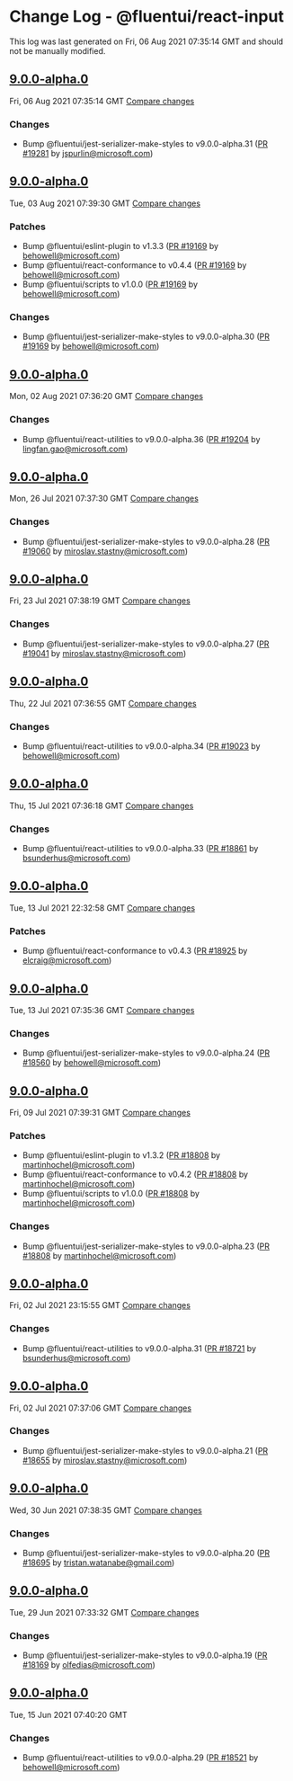 # Change Log - @fluentui/react-input

This log was last generated on Fri, 06 Aug 2021 07:35:14 GMT and should not be manually modified.

<!-- Start content -->

## [9.0.0-alpha.0](https://github.com/microsoft/fluentui/tree/@fluentui/react-input_v9.0.0-alpha.0)

Fri, 06 Aug 2021 07:35:14 GMT 
[Compare changes](https://github.com/microsoft/fluentui/compare/@fluentui/react-input_v9.0.0-alpha.0..@fluentui/react-input_v9.0.0-alpha.0)

### Changes

- Bump @fluentui/jest-serializer-make-styles to v9.0.0-alpha.31 ([PR #19281](https://github.com/microsoft/fluentui/pull/19281) by jspurlin@microsoft.com)

## [9.0.0-alpha.0](https://github.com/microsoft/fluentui/tree/@fluentui/react-input_v9.0.0-alpha.0)

Tue, 03 Aug 2021 07:39:30 GMT 
[Compare changes](https://github.com/microsoft/fluentui/compare/@fluentui/react-input_v9.0.0-alpha.0..@fluentui/react-input_v9.0.0-alpha.0)

### Patches

- Bump @fluentui/eslint-plugin to v1.3.3 ([PR #19169](https://github.com/microsoft/fluentui/pull/19169) by behowell@microsoft.com)
- Bump @fluentui/react-conformance to v0.4.4 ([PR #19169](https://github.com/microsoft/fluentui/pull/19169) by behowell@microsoft.com)
- Bump @fluentui/scripts to v1.0.0 ([PR #19169](https://github.com/microsoft/fluentui/pull/19169) by behowell@microsoft.com)

### Changes

- Bump @fluentui/jest-serializer-make-styles to v9.0.0-alpha.30 ([PR #19169](https://github.com/microsoft/fluentui/pull/19169) by behowell@microsoft.com)

## [9.0.0-alpha.0](https://github.com/microsoft/fluentui/tree/@fluentui/react-input_v9.0.0-alpha.0)

Mon, 02 Aug 2021 07:36:20 GMT 
[Compare changes](https://github.com/microsoft/fluentui/compare/@fluentui/react-input_v9.0.0-alpha.0..@fluentui/react-input_v9.0.0-alpha.0)

### Changes

- Bump @fluentui/react-utilities to v9.0.0-alpha.36 ([PR #19204](https://github.com/microsoft/fluentui/pull/19204) by lingfan.gao@microsoft.com)

## [9.0.0-alpha.0](https://github.com/microsoft/fluentui/tree/@fluentui/react-input_v9.0.0-alpha.0)

Mon, 26 Jul 2021 07:37:30 GMT 
[Compare changes](https://github.com/microsoft/fluentui/compare/@fluentui/react-input_v9.0.0-alpha.0..@fluentui/react-input_v9.0.0-alpha.0)

### Changes

- Bump @fluentui/jest-serializer-make-styles to v9.0.0-alpha.28 ([PR #19060](https://github.com/microsoft/fluentui/pull/19060) by miroslav.stastny@microsoft.com)

## [9.0.0-alpha.0](https://github.com/microsoft/fluentui/tree/@fluentui/react-input_v9.0.0-alpha.0)

Fri, 23 Jul 2021 07:38:19 GMT 
[Compare changes](https://github.com/microsoft/fluentui/compare/@fluentui/react-input_v9.0.0-alpha.0..@fluentui/react-input_v9.0.0-alpha.0)

### Changes

- Bump @fluentui/jest-serializer-make-styles to v9.0.0-alpha.27 ([PR #19041](https://github.com/microsoft/fluentui/pull/19041) by miroslav.stastny@microsoft.com)

## [9.0.0-alpha.0](https://github.com/microsoft/fluentui/tree/@fluentui/react-input_v9.0.0-alpha.0)

Thu, 22 Jul 2021 07:36:55 GMT 
[Compare changes](https://github.com/microsoft/fluentui/compare/@fluentui/react-input_v9.0.0-alpha.0..@fluentui/react-input_v9.0.0-alpha.0)

### Changes

- Bump @fluentui/react-utilities to v9.0.0-alpha.34 ([PR #19023](https://github.com/microsoft/fluentui/pull/19023) by behowell@microsoft.com)

## [9.0.0-alpha.0](https://github.com/microsoft/fluentui/tree/@fluentui/react-input_v9.0.0-alpha.0)

Thu, 15 Jul 2021 07:36:18 GMT 
[Compare changes](https://github.com/microsoft/fluentui/compare/@fluentui/react-input_v9.0.0-alpha.0..@fluentui/react-input_v9.0.0-alpha.0)

### Changes

- Bump @fluentui/react-utilities to v9.0.0-alpha.33 ([PR #18861](https://github.com/microsoft/fluentui/pull/18861) by bsunderhus@microsoft.com)

## [9.0.0-alpha.0](https://github.com/microsoft/fluentui/tree/@fluentui/react-input_v9.0.0-alpha.0)

Tue, 13 Jul 2021 22:32:58 GMT 
[Compare changes](https://github.com/microsoft/fluentui/compare/@fluentui/react-input_v9.0.0-alpha.0..@fluentui/react-input_v9.0.0-alpha.0)

### Patches

- Bump @fluentui/react-conformance to v0.4.3 ([PR #18925](https://github.com/microsoft/fluentui/pull/18925) by elcraig@microsoft.com)

## [9.0.0-alpha.0](https://github.com/microsoft/fluentui/tree/@fluentui/react-input_v9.0.0-alpha.0)

Tue, 13 Jul 2021 07:35:36 GMT 
[Compare changes](https://github.com/microsoft/fluentui/compare/@fluentui/react-input_v9.0.0-alpha.0..@fluentui/react-input_v9.0.0-alpha.0)

### Changes

- Bump @fluentui/jest-serializer-make-styles to v9.0.0-alpha.24 ([PR #18560](https://github.com/microsoft/fluentui/pull/18560) by behowell@microsoft.com)

## [9.0.0-alpha.0](https://github.com/microsoft/fluentui/tree/@fluentui/react-input_v9.0.0-alpha.0)

Fri, 09 Jul 2021 07:39:31 GMT 
[Compare changes](https://github.com/microsoft/fluentui/compare/@fluentui/react-input_v9.0.0-alpha.0..@fluentui/react-input_v9.0.0-alpha.0)

### Patches

- Bump @fluentui/eslint-plugin to v1.3.2 ([PR #18808](https://github.com/microsoft/fluentui/pull/18808) by martinhochel@microsoft.com)
- Bump @fluentui/react-conformance to v0.4.2 ([PR #18808](https://github.com/microsoft/fluentui/pull/18808) by martinhochel@microsoft.com)
- Bump @fluentui/scripts to v1.0.0 ([PR #18808](https://github.com/microsoft/fluentui/pull/18808) by martinhochel@microsoft.com)

### Changes

- Bump @fluentui/jest-serializer-make-styles to v9.0.0-alpha.23 ([PR #18808](https://github.com/microsoft/fluentui/pull/18808) by martinhochel@microsoft.com)

## [9.0.0-alpha.0](https://github.com/microsoft/fluentui/tree/@fluentui/react-input_v9.0.0-alpha.0)

Fri, 02 Jul 2021 23:15:55 GMT 
[Compare changes](https://github.com/microsoft/fluentui/compare/@fluentui/react-input_v9.0.0-alpha.0..@fluentui/react-input_v9.0.0-alpha.0)

### Changes

- Bump @fluentui/react-utilities to v9.0.0-alpha.31 ([PR #18721](https://github.com/microsoft/fluentui/pull/18721) by bsunderhus@microsoft.com)

## [9.0.0-alpha.0](https://github.com/microsoft/fluentui/tree/@fluentui/react-input_v9.0.0-alpha.0)

Fri, 02 Jul 2021 07:37:06 GMT 
[Compare changes](https://github.com/microsoft/fluentui/compare/@fluentui/react-input_v9.0.0-alpha.0..@fluentui/react-input_v9.0.0-alpha.0)

### Changes

- Bump @fluentui/jest-serializer-make-styles to v9.0.0-alpha.21 ([PR #18655](https://github.com/microsoft/fluentui/pull/18655) by miroslav.stastny@microsoft.com)

## [9.0.0-alpha.0](https://github.com/microsoft/fluentui/tree/@fluentui/react-input_v9.0.0-alpha.0)

Wed, 30 Jun 2021 07:38:35 GMT 
[Compare changes](https://github.com/microsoft/fluentui/compare/@fluentui/react-input_v9.0.0-alpha.0..@fluentui/react-input_v9.0.0-alpha.0)

### Changes

- Bump @fluentui/jest-serializer-make-styles to v9.0.0-alpha.20 ([PR #18695](https://github.com/microsoft/fluentui/pull/18695) by tristan.watanabe@gmail.com)

## [9.0.0-alpha.0](https://github.com/microsoft/fluentui/tree/@fluentui/react-input_v9.0.0-alpha.0)

Tue, 29 Jun 2021 07:33:32 GMT 
[Compare changes](https://github.com/microsoft/fluentui/compare/@fluentui/react-input_v9.0.0-alpha.0..@fluentui/react-input_v9.0.0-alpha.0)

### Changes

- Bump @fluentui/jest-serializer-make-styles to v9.0.0-alpha.19 ([PR #18169](https://github.com/microsoft/fluentui/pull/18169) by olfedias@microsoft.com)

## [9.0.0-alpha.0](https://github.com/microsoft/fluentui/tree/@fluentui/react-input_v9.0.0-alpha.0)

Tue, 15 Jun 2021 07:40:20 GMT

### Changes

- Bump @fluentui/react-utilities to v9.0.0-alpha.29 ([PR #18521](https://github.com/microsoft/fluentui/pull/18521) by behowell@microsoft.com)

